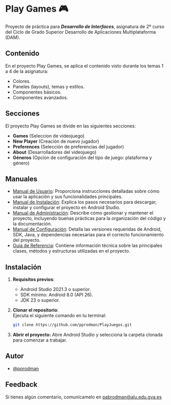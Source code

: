 
# Play Games 🎮
Proyecto de práctica para ***Desarrollo de Interfaces***, asignatura de 2º curso del Ciclo de Grado Superior Desarrollo de Aplicaciones Multiplataforma (DAM).

## Contenido
En el proyecto Play Games, se aplica el contenido visto durante los temas 1 a 4 de la asignatura:
- Colores.
- Paneles (layouts), temas y estilos.
- Componentes básicos.
- Componentes avanzados.

## Secciones
El proyecto Play Games se divide en las siguientes secciones:

- **Games** (Seleccion de videojuego)
- **New Player** (Creación de nuevo jugador)
- **Preferences** (Selección de preferencias del jugador)
- **About** (Desarrolladores del videojuego)
- **Géneros** (Opcion de configuración del tipo de juego: plataforma y género)

 ## Manuales
- [Manual de Usuario](./MANUAL_USUARIO.md): Proporciona instrucciones detalladas sobre cómo usar la aplicación y sus funcionalidades principales.
- [Manual de Instalación](./MANUAL_INSTALACION.md): Explica los pasos necesarios para descargar, instalar y configurar el proyecto en Android Studio.
- [Manual de Administración](./MANUAL_ADMINISTRACION.md): Describe cómo gestionar y mantener el proyecto, incluyendo buenas prácticas para la organización del código y la documentación.
- [Manual de Configuración](./MANUAL_CONFIGURACION.md): Detalla las versiones requeridas de Android, SDK, Java, y dependencias necesarias para el correcto funcionamiento del proyecto.
- [Guía de Referencia](./GUIA_DE_REFERENCIA.md): Contiene información técnica sobre las principales clases, métodos y estructuras utilizadas en el proyecto.

## Instalación
1. **Requisitos previos**:  
   - Android Studio 2021.3 o superior.  
   - SDK mínimo: Android 8.0 (API 26).  
   - JDK 23 o superior.  

2. **Clonar el repositorio**:  
   Ejecuta el siguiente comando en tu terminal:  
   ```bash
   git clone https://github.com/pprodman/PlayJuegos.git
   ```

3. **Abrir el proyecto:**
Abre Android Studio y selecciona la carpeta clonada para comenzar a trabajar.

## Autor
- [@pprodman](https://www.github.com/pprodman)

## Feedback

Si tienes algún comentario, comunícamelo en pabrodman@alu.edu.gva.es
